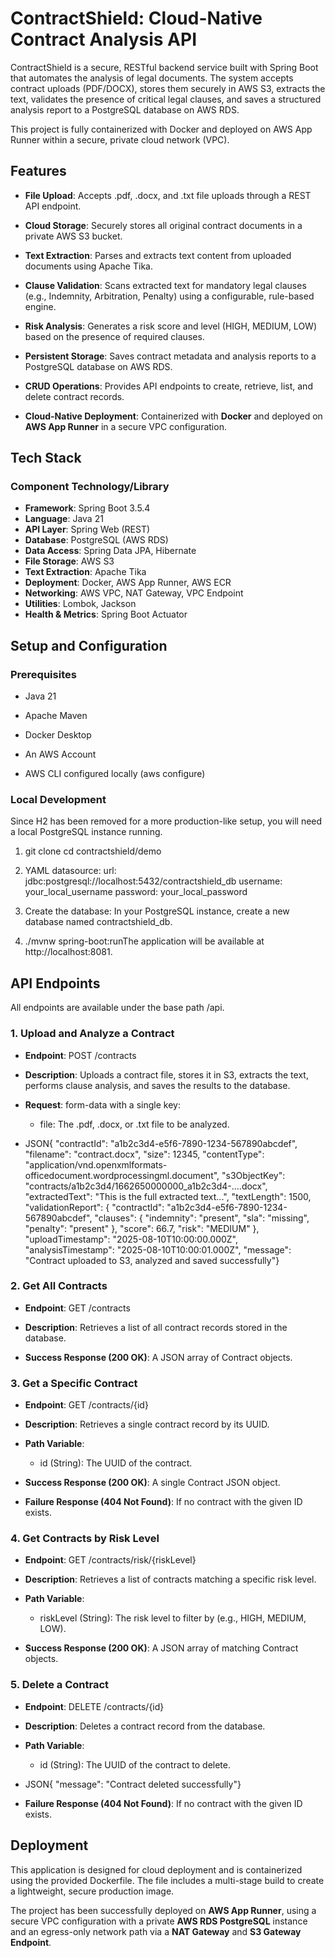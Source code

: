 ContractShield: Cloud-Native Contract Analysis API
==================================================

ContractShield is a secure, RESTful backend service built with Spring Boot that automates the analysis of legal documents. The system accepts contract uploads (PDF/DOCX), stores them securely in AWS S3, extracts the text, validates the presence of critical legal clauses, and saves a structured analysis report to a PostgreSQL database on AWS RDS.

This project is fully containerized with Docker and deployed on AWS App Runner within a secure, private cloud network (VPC).

Features
--------

*   **File Upload**: Accepts .pdf, .docx, and .txt file uploads through a REST API endpoint.
    
*   **Cloud Storage**: Securely stores all original contract documents in a private AWS S3 bucket.
    
*   **Text Extraction**: Parses and extracts text content from uploaded documents using Apache Tika.
    
*   **Clause Validation**: Scans extracted text for mandatory legal clauses (e.g., Indemnity, Arbitration, Penalty) using a configurable, rule-based engine.
    
*   **Risk Analysis**: Generates a risk score and level (HIGH, MEDIUM, LOW) based on the presence of required clauses.
    
*   **Persistent Storage**: Saves contract metadata and analysis reports to a PostgreSQL database on AWS RDS.
    
*   **CRUD Operations**: Provides API endpoints to create, retrieve, list, and delete contract records.
    
*   **Cloud-Native Deployment**: Containerized with **Docker** and deployed on **AWS App Runner** in a secure VPC configuration.
    

Tech Stack
----------

### Component Technology/Library
*  **Framework**: Spring Boot 3.5.4
*  **Language**: Java 21
*  **API Layer**: Spring Web (REST)
*  **Database**: PostgreSQL (AWS RDS)
*  **Data Access**: Spring Data JPA, Hibernate
*  **File Storage**: AWS S3
*  **Text Extraction**: Apache Tika
*  **Deployment**: Docker, AWS App Runner, AWS ECR
*  **Networking**: AWS VPC, NAT Gateway, VPC Endpoint
*  **Utilities**: Lombok, Jackson
*  **Health & Metrics**: Spring Boot Actuator

Setup and Configuration
-----------------------

### Prerequisites

*   Java 21
    
*   Apache Maven
    
*   Docker Desktop
    
*   An AWS Account
    
*   AWS CLI configured locally (aws configure)
    

### Local Development

Since H2 has been removed for a more production-like setup, you will need a local PostgreSQL instance running.

1.  git clone cd contractshield/demo
    
2.  YAML datasource: url: jdbc:postgresql://localhost:5432/contractshield\_db username: your\_local\_username password: your\_local\_password
    
3.  Create the database: In your PostgreSQL instance, create a new database named contractshield\_db.
    
4.  ./mvnw spring-boot:runThe application will be available at http://localhost:8081.
    

API Endpoints
-------------

All endpoints are available under the base path /api.

### **1\. Upload and Analyze a Contract**

*   **Endpoint**: POST /contracts
    
*   **Description**: Uploads a contract file, stores it in S3, extracts the text, performs clause analysis, and saves the results to the database.
    
*   **Request**: form-data with a single key:
    
    *   file: The .pdf, .docx, or .txt file to be analyzed.
        
*   JSON{ "contractId": "a1b2c3d4-e5f6-7890-1234-567890abcdef", "filename": "contract.docx", "size": 12345, "contentType": "application/vnd.openxmlformats-officedocument.wordprocessingml.document", "s3ObjectKey": "contracts/a1b2c3d4/1662650000000\_a1b2c3d4-....docx", "extractedText": "This is the full extracted text...", "textLength": 1500, "validationReport": { "contractId": "a1b2c3d4-e5f6-7890-1234-567890abcdef", "clauses": { "indemnity": "present", "sla": "missing", "penalty": "present" }, "score": 66.7, "risk": "MEDIUM" }, "uploadTimestamp": "2025-08-10T10:00:00.000Z", "analysisTimestamp": "2025-08-10T10:00:01.000Z", "message": "Contract uploaded to S3, analyzed and saved successfully"}
    

### **2\. Get All Contracts**

*   **Endpoint**: GET /contracts
    
*   **Description**: Retrieves a list of all contract records stored in the database.
    
*   **Success Response (200 OK)**: A JSON array of Contract objects.
    

### **3\. Get a Specific Contract**

*   **Endpoint**: GET /contracts/{id}
    
*   **Description**: Retrieves a single contract record by its UUID.
    
*   **Path Variable**:
    
    *   id (String): The UUID of the contract.
        
*   **Success Response (200 OK)**: A single Contract JSON object.
    
*   **Failure Response (404 Not Found)**: If no contract with the given ID exists.
    

### **4\. Get Contracts by Risk Level**

*   **Endpoint**: GET /contracts/risk/{riskLevel}
    
*   **Description**: Retrieves a list of contracts matching a specific risk level.
    
*   **Path Variable**:
    
    *   riskLevel (String): The risk level to filter by (e.g., HIGH, MEDIUM, LOW).
        
*   **Success Response (200 OK)**: A JSON array of matching Contract objects.
    

### **5\. Delete a Contract**

*   **Endpoint**: DELETE /contracts/{id}
    
*   **Description**: Deletes a contract record from the database.
    
*   **Path Variable**:
    
    *   id (String): The UUID of the contract to delete.
        
*   JSON{ "message": "Contract deleted successfully"}
    
*   **Failure Response (404 Not Found)**: If no contract with the given ID exists.
    

Deployment
----------

This application is designed for cloud deployment and is containerized using the provided Dockerfile. The file includes a multi-stage build to create a lightweight, secure production image.

The project has been successfully deployed on **AWS App Runner**, using a secure VPC configuration with a private **AWS RDS PostgreSQL** instance and an egress-only network path via a **NAT Gateway** and **S3 Gateway Endpoint**.
